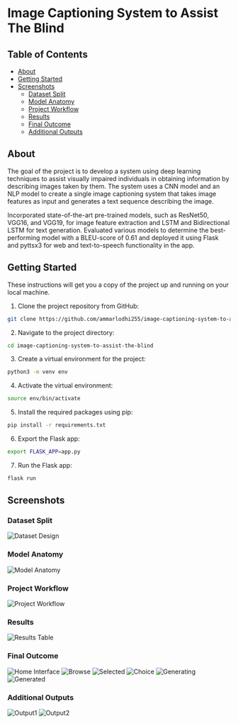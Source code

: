 # Image Captioning System to Assist The Blind

## Table of Contents

+ [About](#about)
+ [Getting Started](#getting_started)
+ [Screenshots](#screenshots)
    + [Dataset Split](#dataset_split)
    + [Model Anatomy](#model_anatomy)
    + [Project Workflow](#project_workflow)
    + [Results](#results)
    + [Final Outcome](#final_outcome)
    + [Additional Outputs](#additional_outputs)


## About <a name = "about"></a>

The goal of the project is to develop a system using deep learning techniques to assist visually impaired individuals in obtaining information by describing images taken by them. The system uses a CNN model and an NLP model to create a single image captioning system that takes image features as input and generates a text sequence describing the image. 

Incorporated state-of-the-art pre-trained models, such as ResNet50, VGG16, and VGG19, for image feature extraction and LSTM and Bidirectional LSTM for text generation. Evaluated various models to determine the best-performing model with a BLEU-score of 0.61 and deployed it using Flask and pyttsx3 for web and text-to-speech functionality in the app.

## Getting Started <a name = "getting_started"></a>

These instructions will get you a copy of the project up and running on your local machine.

1. Clone the project repository from GitHub:

```bash
git clone https://github.com/ammarlodhi255/image-captioning-system-to-assist-the-blind.git
```

2. Navigate to the project directory:

```bash
cd image-captioning-system-to-assist-the-blind
```

3. Create a virtual environment for the project:

```bash
python3 -m venv env
```

4. Activate the virtual environment:

```bash
source env/bin/activate
```

5. Install the required packages using pip:

```bash
pip install -r requirements.txt
```

6. Export the Flask app:

```bash
export FLASK_APP=app.py
```

7. Run the Flask app:

```bash
flask run
```

## Screenshots <a name = "screenshots"></a> 

### Dataset Split <a name = "dataset_split"></a> 
![Dataset Design](/screenshots/Dataset-design.png)

### Model Anatomy <a name = "model_anatomy"></a> 
![Model Anatomy](/screenshots/Model-Anatomy.png)

### Project Workflow <a name = "project_workflow"></a> 
![Project Workflow](/screenshots/Project-workflow.png)

### Results <a name = "results"></a> 
![Results Table](/screenshots/Results.png)

### Final Outcome <a name = "final_outcome"></a> 
![Home Interface](/screenshots/homeint.png)
![Browse](/screenshots/browse.png)
![Selected](/screenshots/selected.png)
![Choice](/screenshots/choice.png)
![Generating](/screenshots/generating.png)
![Generated](/screenshots/generated.png)

### Additional Outputs <a name = "additional_output"></a> 
![Output1](/screenshots/output1.png)
![Output2](/screenshots/output2.png)


